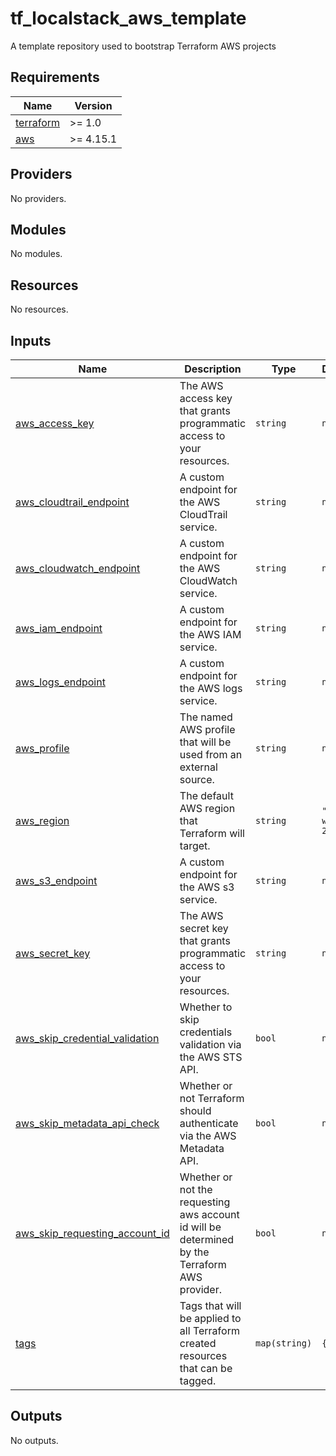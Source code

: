 # tf_localstack_aws_template
A template repository used to bootstrap Terraform AWS projects

## Requirements

| Name | Version |
|------|---------|
| <a name="requirement_terraform"></a> [terraform](#requirement\_terraform) | >= 1.0 |
| <a name="requirement_aws"></a> [aws](#requirement\_aws) | >= 4.15.1 |

## Providers

No providers.

## Modules

No modules.

## Resources

No resources.

## Inputs

| Name | Description | Type | Default | Required |
|------|-------------|------|---------|:--------:|
| <a name="input_aws_access_key"></a> [aws\_access\_key](#input\_aws\_access\_key) | The AWS access key that grants programmatic access to your resources. | `string` | `null` | no |
| <a name="input_aws_cloudtrail_endpoint"></a> [aws\_cloudtrail\_endpoint](#input\_aws\_cloudtrail\_endpoint) | A custom endpoint for the AWS CloudTrail service. | `string` | `null` | no |
| <a name="input_aws_cloudwatch_endpoint"></a> [aws\_cloudwatch\_endpoint](#input\_aws\_cloudwatch\_endpoint) | A custom endpoint for the AWS CloudWatch service. | `string` | `null` | no |
| <a name="input_aws_iam_endpoint"></a> [aws\_iam\_endpoint](#input\_aws\_iam\_endpoint) | A custom endpoint for the AWS IAM service. | `string` | `null` | no |
| <a name="input_aws_logs_endpoint"></a> [aws\_logs\_endpoint](#input\_aws\_logs\_endpoint) | A custom endpoint for the AWS logs service. | `string` | `null` | no |
| <a name="input_aws_profile"></a> [aws\_profile](#input\_aws\_profile) | The named AWS profile that will be used from an external source. | `string` | `null` | no |
| <a name="input_aws_region"></a> [aws\_region](#input\_aws\_region) | The default AWS region that Terraform will target. | `string` | `"us-west-2"` | no |
| <a name="input_aws_s3_endpoint"></a> [aws\_s3\_endpoint](#input\_aws\_s3\_endpoint) | A custom endpoint for the AWS s3 service. | `string` | `null` | no |
| <a name="input_aws_secret_key"></a> [aws\_secret\_key](#input\_aws\_secret\_key) | The AWS secret key that grants programmatic access to your resources. | `string` | `null` | no |
| <a name="input_aws_skip_credential_validation"></a> [aws\_skip\_credential\_validation](#input\_aws\_skip\_credential\_validation) | Whether to skip credentials validation via the AWS STS API. | `bool` | `null` | no |
| <a name="input_aws_skip_metadata_api_check"></a> [aws\_skip\_metadata\_api\_check](#input\_aws\_skip\_metadata\_api\_check) | Whether or not Terraform should authenticate via the AWS Metadata API. | `bool` | `null` | no |
| <a name="input_aws_skip_requesting_account_id"></a> [aws\_skip\_requesting\_account\_id](#input\_aws\_skip\_requesting\_account\_id) | Whether or not the requesting aws account id will be determined by the Terraform AWS provider. | `bool` | `null` | no |
| <a name="input_tags"></a> [tags](#input\_tags) | Tags that will be applied to all Terraform created resources that can be tagged. | `map(string)` | `{}` | no |

## Outputs

No outputs.
